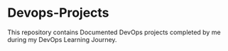 # Devops-Projects

This repository contains Documented DevOps projects completed by me during my DevOps Learning Journey.


